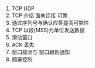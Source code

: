 1. TCP UDP
2. TCP 介绍 面向连接 可靠
3. 通过序列号与确认应答提高可靠性
4. TCP 以段(MSS)为单位发送数据
5. 滑动窗口
6. ACK 丢失
7. 窗口探测与 窗口跟新通知
8. 拥塞控制